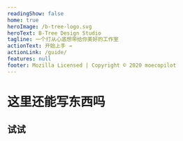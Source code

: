 ```yaml
---
readingShow: false
home: true
heroImage: /b-tree-logo.svg
heroText: B-Tree Design Studio
tagline: 一个打从心底想带给你美好的工作室
actionText: 开始上手 →
actionLink: /guide/
features: null
footer: Mozilla Licensed | Copyright © 2020 moecopilot
---
```


# 这里还能写东西吗

## 试试
